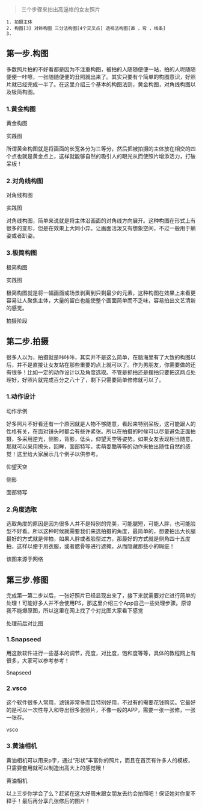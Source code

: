 >三个步骤来拍出高逼格的女友照片
```
1. 拍摄主体
2. 构图[3] 对称构图 三分法构图[4个交叉点] 透视法构图[直 ，弯 ，线条]
3.
```

## 第一步.构图
多数照片拍的不好看都是因为不注重构图，被拍的人随随便便一站，拍的人呢随随便便一咔嚓，一张随随便便的丑照就出来了。其实只要有个简单的构图意识，好照片就已经完成一半了。在这里介绍三个基本的构图法则，黄金构图，对角线构图以及极简构图。

### 1.黄金构图

黄金构图

实践图


所谓黄金构图就是将画面的长宽各分为三等分，然后把被拍摄的主体放在相交的四个点也就是黄金点上，这样就能够自然的吸引人的眼光从而使照片增添活力，打破呆板！

### 2.对角线构图

对角线构图

实践图


对角线构图，简单来说就是将主体沿画面的对角线方向展开。这种构图在形式上有很多的变形，但是在效果上大同小异。让画面活泼又有想象空间，不过一般用于躺姿或者趴姿。

### 3.极简构图

极简构图

实践图

极简构图就是将一幅画面或场景剥离到只剩最少的元素，这种构图在效果上来看更容易让人聚焦主体，大量的留白也能使整个画面简单而不乏味，容易拍出文艺清新的感觉。


拍摄阶段

## 第二步.拍摄
很多人以为，拍摄就是咔咔咔，其实并不是这么简单，在脑海里有了大致的构图以后，并不是直接让女友站在那些重要的点上就可以了。作为男朋友，你需要做的还有很多！比如一定的动作设计以及角度选取。不管是抓拍还是摆拍只要把这两点处理好，好照片就完成百分之八十了，剩下只需要简单修修就可以了。

### 1.动作设计

动作示例

好多照片不好看还有一个原因就是人物不够随意，看起来特别呆板，这可能跟人的性格有关，在面对镜头时都会有些许紧张。所以在拍摄的时候可以尽量避免正面拍摄，多采用逆光，侧影，背影，低头，仰望天空等姿势。如果女友表现相当随意，那就可以采用撩头，回眸，面部特写，卖萌耍酷等等的动作来拍出随性自然的感觉！这里给大家展示几个例子以供参考。

仰望天空

侧影

面部特写

### 2.角度选取

选取角度的原因是因为很多人并不是特别的完美，可能腿短，可能人胖，也可能脸型不好看。所以这种时候就需要我们来选拍摄的角度，最简单的，想要拍出大长腿最好的方式就是仰拍，如果人胖或者脸型过方，那最好的方式就是侧角四十五度拍，这样以便于用衣服，或者腮骨等进行遮掩，从而隐藏那些小的瑕疵！

该图来源于网络

## 第三步.修图


完成第一第二步以后，一张好照片已经显现出来了，接下来就需要对它进行简单的处理！可能好多人并不会使用PS，那这里介绍三个App自己一些处理步骤。原谅我不能爆原图，所以这里在网上找了个对比图大家看下感觉

处理前后对比图

### 1.Snapseed

用这款软件进行一些基本的调节，亮度，对比度，饱和度等等，具体的教程网上有很多，大家可以参考参考！

Snapseed

### 2.vsco

这个软件很多人常用，滤镜非常多而且特别好用，不过有的需要花钱购买。它最好的是可以一次性导入和导出很多张照片，不像一般的APP，需要一张一张修，一张一张存。

vsco

### 3.黄油相机

黄油相机可以用来p字，通过“形状”丰富你的照片，而且在首页有许多人的模板，只需要套用就可以制造出高大上的感觉哦！

黄油相机

以上三步你学会了么？赶紧在这大好周末跟女朋友去约会拍照吧！保证她对你爱不释手！最后再分享几张修后的图片！



